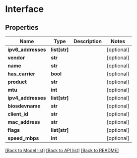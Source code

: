 # Interface

## Properties
Name | Type | Description | Notes
------------ | ------------- | ------------- | -------------
**ipv6_addresses** | **list[str]** |  | [optional] 
**vendor** | **str** |  | [optional] 
**name** | **str** |  | [optional] 
**has_carrier** | **bool** |  | [optional] 
**product** | **str** |  | [optional] 
**mtu** | **int** |  | [optional] 
**ipv4_addresses** | **list[str]** |  | [optional] 
**biosdevname** | **str** |  | [optional] 
**client_id** | **str** |  | [optional] 
**mac_address** | **str** |  | [optional] 
**flags** | **list[str]** |  | [optional] 
**speed_mbps** | **int** |  | [optional] 

[[Back to Model list]](../README.md#documentation-for-models) [[Back to API list]](../README.md#documentation-for-api-endpoints) [[Back to README]](../README.md)


